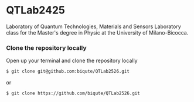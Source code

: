 # QTLab2425
Laboratory of Quantum Technologies, Materials and Sensors 
Laboratory class for the Master's degree in Physic at the University of Milano-Bicocca.


### Clone the repository locally
Open up your terminal and clone the repository locally
```bash
$ git clone git@github.com:biqute/QTLab2526.git
```
or
```bash
$ git clone https://github.com/biqute/QTLab2526.git
```
